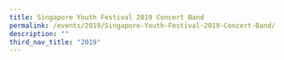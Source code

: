 ```yaml
---
title: Singapore Youth Festival 2019 Concert Band
permalink: /events/2019/Singapore-Youth-Festival-2019-Concert-Band/
description: ""
third_nav_title: "2019"
---
```

